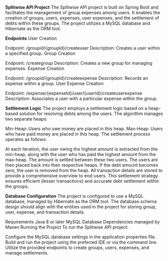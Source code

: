 **Splitwise API Project**
The Splitwise API project is built on Spring Boot and facilitates the management of group expenses among users. It enables the creation of groups, users, expenses, user expenses, and the settlement of debts within these groups. The project utilizes a MySQL database and Hibernate as the ORM tool.

**Endpoints**
User Creation

Endpoint: /groupid/{groupId}/createuser
Description: Creates a user within a specified group.
Group Creation

Endpoint: /creategroup
Description: Creates a new group for managing expenses.
Expense Creation

Endpoint: /groupid/{groupId}/createexpense
Description: Records an expense within a group.
User Expense Creation

Endpoint: /expense/{expenseId}/user/{userId}/createuserexpense
Description: Associates a user with a particular expense within the group.

**Settlement Logic**
The project employs a settlement logic based on a heap-based solution for resolving debts among the users. The algorithm manages two separate heaps:

Min-Heap: Users who owe money are placed in this heap.
Max-Heap: Users who have paid money are placed in this heap.
The settlement process operates as follows:

At each iteration, the user owing the highest amount is extracted from the min-heap, along with the user who has paid the highest amount from the max-heap.
The amount is settled between these two users.
The users are then placed back into their respective heaps.
If the debt amount becomes zero, the user is removed from the heap.
All transaction details are stored to provide a comprehensive overview to end-users.
This settlement strategy ensures efficient (lesser transactions) and accurate debt settlement within the groups.

**Database Configuration**
The project is configured to use a MySQL database, managed by Hibernate as the ORM tool. The database schema design should align with the entities used in the project for storing group, user, expense, and transaction details.

Requirements
Java 8 or later
MySQL Database
Dependencies managed by Maven
Running the Project
To run the Splitwise API project:

Configure the MySQL database settings in the application properties file.
Build and run the project using the preferred IDE or via the command line.
Utilize the provided endpoints to create groups, users, expenses, and manage settlements.
